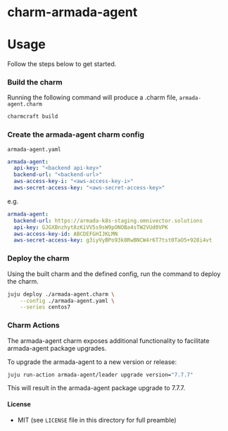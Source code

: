 # charm-armada-agent


# Usage
Follow the steps below to get started.

### Build the charm

Running the following command will produce a .charm file, `armada-agent.charm`
```bash
charmcraft build
```

### Create the armada-agent charm config

`armada-agent.yaml`

```yaml
armada-agent:
  api-key: "<backend api-key>"
  backend-url: "<backend-url>"
  aws-access-key-i: "<aws-access-key-i>"
  aws-secret-access-key: "<aws-secret-access-key>"
```

e.g.

```yaml
armada-agent:
  backend-url: https://armada-k8s-staging.omnivector.solutions
  api-key: GJGXBnzhyt8zKiVV5s9sW9pONOBa4sTW2VUd0VPK
  aws-access-key-id: ABCDEFGHIJKLMN
  aws-secret-access-key: g3iyVyBPo93k8RwBNCW4r6T7tst0TaO5+928i4vt
```

### Deploy the charm
Using the built charm and the defined config, run the command to deploy the charm.
```bash
juju deploy ./armada-agent.charm \
    --config ./armada-agent.yaml \
    --series centos7
```

### Charm Actions
The armada-agent charm exposes additional functionality to facilitate armada-agent
package upgrades.

To upgrade the armada-agent to a new version or release:
```bash
juju run-action armada-agent/leader upgrade version="7.7.7"
```

This will result in the armada-agent package upgrade to 7.7.7.

#### License
* MIT (see `LICENSE` file in this directory for full preamble)
